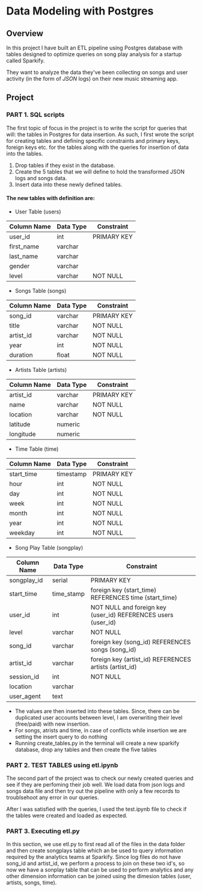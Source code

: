 # Data Modeling with Postgres  

## Overview
In this project I have built an ETL pipeline using Postgres database with tables designed to optimize queries on song play analysis for a startup called Sparkify. 

They want to analyze the data they've been collecting on songs and user activity (in the form of *JSON* logs) on their new music streaming app.

## Project
###  PART 1. SQL scripts
The first topic of focus in the project is to write the script for queries that will:
the tables in Postgres for data insertion. As such, I first wrote the script for creating tables and defining specific constraints and primary keys, foreign keys etc. for the tables along with the queries for insertion of data into the tables. 


1. Drop tables if they exist in the database.
2. Create the 5 tables that we will define to hold the transformed JSON logs and songs data.
3. Insert data into these newly defined tables.
 


#### The new tables with definition are: 

-  User Table (users)
    
   
| Column Name      | Data Type | Constraint|
| :----------- | :----------- |----------- |
| user_id      | int       | PRIMARY KEY       |
| first_name   | varchar        |        |
| last_name   | varchar        |        |
| gender   | varchar        |        |
| level   | varchar        | NOT NULL      |

-  Songs Table (songs)
    
   
| Column Name      | Data Type | Constraint|
| ----------- | ----------- |----------- |
| song_id      | varchar       | PRIMARY KEY       |
| title   | varchar        |  NOT NULL      |
| artist_id   | varchar        | NOT NULL       |
| year   | int        |     NOT NULL   |
| duration   | float        | NOT NULL      |

-  Artists Table (artists)
    
   
| Column Name      | Data Type | Constraint|
| ----------- | ----------- |----------- |
| artist_id      | varchar       | PRIMARY KEY       |
| name   | varchar        |  NOT NULL      |
| location   | varchar        | NOT NULL       |
| latitude   | numeric        |     |
| longitude   | numeric        |     |

- Time Table (time)
    
   
| Column Name      | Data Type | Constraint|
| ----------- | ----------- |----------- |
| start_time      | timestamp       | PRIMARY KEY       |
| hour   | int        |  NOT NULL      |
| day   | int        | NOT NULL       |
| week   | int        |  NOT NULL    |
| month   | int        |  NOT NULL    |
| year   | int        |   NOT NULL   |
| weekday   | int        |  NOT NULL    |

- Song Play Table (songplay)
    
   
| Column Name      | Data Type | Constraint|
| ----------- | ----------- |----------- |
| songplay_id      | serial       | PRIMARY KEY       |
| start_time   | time_stamp        |foreign key (start_time) REFERENCES time (start_time)     |
| user_id   | int        | NOT NULL and foreign key (user_id) REFERENCES users (user_id)      |
| level   | varchar        |  NOT NULL    |
| song_id   | varchar        |  foreign key (song_id) REFERENCES songs (song_id)    |
| artist_id   | varchar        | foreign key (artist_id) REFERENCES artists (artist_id)     |
| session_id   | int        |  NOT NULL    |
| location   | varchar        |       |
| user_agent   | text        |      |


+ The values are then inserted into these tables. Since, there can be duplicated user accounts between level, I am overwriting their level (free/paid) with new insertion. 
+ For songs, atrists and time, in case of conflicts while insertion we are setting the insert query to do nothing 
+ Running create_tables.py in the terminal will create a new sparkify database, drop any tables and then create the five tables


### PART 2. TEST TABLES using etl.ipynb 


The second part of the project was to check our newly created queries and see if they are perfoming their job well. We load data from json logs and songs data file and then try out the pipeline with only a few records to troublsehoot any error in our queries. 
   
After I was satisfied with the queries, I used the test.ipynb file to check if the tables were created and loaded as expected. 
    
### PART 3. Executing etl.py 

In this section, we use etl.py to first read all of the files in the data folder and then create songplays table which an be used to query information required by the analytics teams at Sparkify. Since log files do not have song_id and artist_id, we perform a process to join on these two id's, so now we have a sonplay table that can be used to perform analytics and any other dimension information can be joined using the dimesion tables (user, artists, songs, time).
 